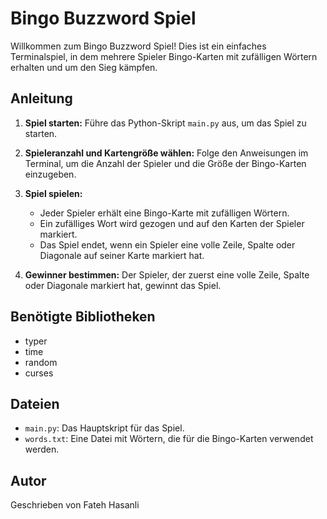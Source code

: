 # Bingo Buzzword Spiel

Willkommen zum Bingo Buzzword Spiel! Dies ist ein einfaches Terminalspiel, in dem mehrere Spieler Bingo-Karten mit zufälligen Wörtern erhalten und um den Sieg kämpfen.

## Anleitung

1. **Spiel starten:**
   Führe das Python-Skript `main.py` aus, um das Spiel zu starten.

2. **Spieleranzahl und Kartengröße wählen:**
   Folge den Anweisungen im Terminal, um die Anzahl der Spieler und die Größe der Bingo-Karten einzugeben.

3. **Spiel spielen:**
   - Jeder Spieler erhält eine Bingo-Karte mit zufälligen Wörtern.
   - Ein zufälliges Wort wird gezogen und auf den Karten der Spieler markiert.
   - Das Spiel endet, wenn ein Spieler eine volle Zeile, Spalte oder Diagonale auf seiner Karte markiert hat.

4. **Gewinner bestimmen:**
   Der Spieler, der zuerst eine volle Zeile, Spalte oder Diagonale markiert hat, gewinnt das Spiel.

## Benötigte Bibliotheken
- typer
- time
- random
- curses

## Dateien

- `main.py`: Das Hauptskript für das Spiel.
- `words.txt`: Eine Datei mit Wörtern, die für die Bingo-Karten verwendet werden.

## Autor

Geschrieben von Fateh Hasanli


